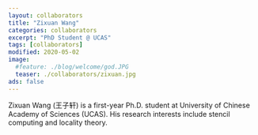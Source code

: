 ```yaml
---
layout: collaborators
title: "Zixuan Wang"
categories: collaborators
excerpt: "PhD Student @ UCAS"
tags: [collaborators]
modified: 2020-05-02
image:
  #feature: ./blog/welcome/god.JPG
  teaser: ./collaborators/zixuan.jpg
ads: false  
---
```

 
Zixuan Wang (王子轩) is a first-year Ph.D. student at  University of Chinese Academy of Sciences (UCAS). His research interests include stencil computing and locality theory.